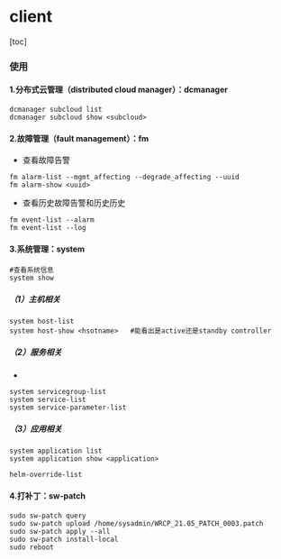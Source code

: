 # client

[toc]

### 使用

#### 1.分布式云管理（distributed cloud manager）：dcmanager
```shell
dcmanager subcloud list
dcmanager subcloud show <subcloud>
```

#### 2.故障管理（fault management）：fm

* 查看故障告警
```shell
fm alarm-list --mgmt_affecting --degrade_affecting --uuid
fm alarm-show <uuid>
```

* 查看历史故障告警和历史历史

```shell
fm event-list --alarm
fm event-list --log
```

#### 3.系统管理：system
```shell
#查看系统信息
system show
```

##### （1）主机相关
```shell
system host-list
system host-show <hsotname>   #能看出是active还是standby controller
```

##### （2）服务相关
*
```shell
system servicegroup-list
system service-list
system service-parameter-list
```

##### （3）应用相关
```shell
system application list
system application show <application>

helm-override-list
```

#### 4.打补丁：sw-patch
```shell
sudo sw-patch query
sudo sw-patch upload /home/sysadmin/WRCP_21.05_PATCH_0003.patch
sudo sw-patch apply --all
sudo sw-patch install-local
sudo reboot
```
